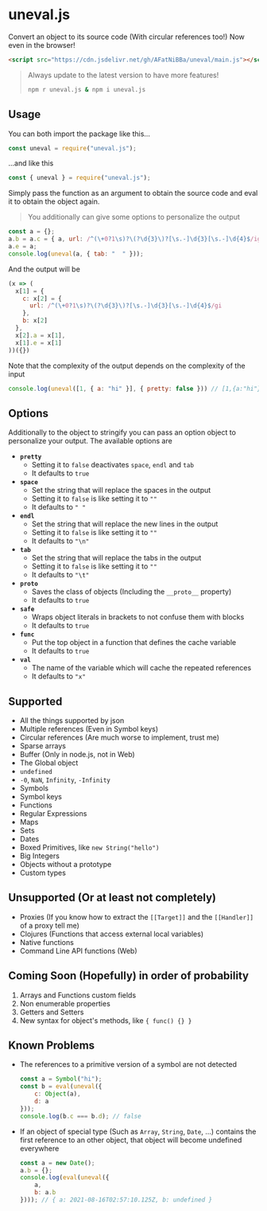 
# uneval.js
Convert an object to its source code (With circular references too!)
Now even in the browser!
```html
<script src="https://cdn.jsdelivr.net/gh/AFatNiBBa/uneval/main.js"></script>
```
> Always update to the latest version to have more features! <br>
> ```bash
> npm r uneval.js & npm i uneval.js
> ```

## Usage
You can both import the package like this...
```js
const uneval = require("uneval.js");
```
...and like this
```js
const { uneval } = require("uneval.js");
```
Simply pass the function as an argument to obtain the source code and eval it to obtain the object again.
> You additionally can give some options to personalize the output
```js
const a = {};
a.b = a.c = { a, url: /^(\+0?1\s)?\(?\d{3}\)?[\s.-]\d{3}[\s.-]\d{4}$/ig };
a.e = a;
console.log(uneval(a, { tab: "  " }));
```
And the output will be
```js
(x => (
  x[1] = {
    c: x[2] = {
      url: /^(\+0?1\s)?\(?\d{3}\)?[\s.-]\d{3}[\s.-]\d{4}$/gi
    },
    b: x[2]
  },
  x[2].a = x[1],
  x[1].e = x[1]
))({})
```
Note that the complexity of the output depends on the complexity of the input
```js
console.log(uneval([1, { a: "hi" }], { pretty: false })) // [1,{a:"hi"}]
```

## Options
Additionally to the object to stringify you can pass an option object to personalize your output.
The available options are
- **`pretty`**
    - Setting it to `false` deactivates `space`, `endl` and `tab`
    - It defaults to `true`
- **`space`**
    - Set the string that will replace the spaces in the output
    - Setting it to `false` is like setting it to `""`
    - It defaults to `" "`
- **`endl`**
    - Set the string that will replace the new lines in the output
    - Setting it to `false` is like setting it to `""`
    - It defaults to `"\n"`
- **`tab`**
    - Set the string that will replace the tabs in the output
    - Setting it to `false` is like setting it to `""`
    - It defaults to `"\t"`
- **`proto`**
    - Saves the class of objects (Including the `__proto__` property)
    - It defaults to `true`
- **`safe`**
    - Wraps object literals in brackets to not confuse them with blocks
    - It defaults to `true`
- **`func`**
    - Put the top object in a function that defines the cache variable
    - It defaults to `true`
- **`val`**
    - The name of the variable which will cache the repeated references
    - It defaults to `"x"`

## Supported
- All the things supported by json
- Multiple references (Even in Symbol keys)
- Circular references (Are much worse to implement, trust me)
- Sparse arrays
- Buffer (Only in node.js, not in Web)
- The Global object
- `undefined`
- `-0`, `NaN`, `Infinity`, `-Infinity`
- Symbols
- Symbol keys
- Functions
- Regular Expressions
- Maps
- Sets
- Dates
- Boxed Primitives, like `new String("hello")`
- Big Integers
- Objects without a prototype
- Custom types

## Unsupported (Or at least not completely)
- Proxies (If you know how to extract the `[[Target]]` and the `[[Handler]]` of a proxy tell me)
- Clojures (Functions that access external local variables)
- Native functions
- Command Line API functions (Web)

## Coming Soon (Hopefully) in order of probability
1. Arrays and Functions custom fields
2. Non enumerable properties
3. Getters and Setters
4. New syntax for object's methods, like `{ func() {} }`

## Known Problems
- The references to a primitive version of a symbol are not detected
    ```js
    const a = Symbol("hi");
    const b = eval(uneval({
        c: Object(a),
        d: a
    }));
    console.log(b.c === b.d); // false
    ```
- If an object of special type (Such as `Array`, `String`, `Date`, ...) contains the first reference to an other object, that object will become undefined everywhere
    ```js
    const a = new Date();
    a.b = {};
    console.log(eval(uneval({
        a,
        b: a.b
    }))); // { a: 2021-08-16T02:57:10.125Z, b: undefined }
    ```